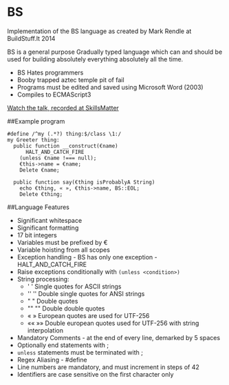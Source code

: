 BS
==

Implementation of the BS language as created by Mark Rendle at BuildStuff.lt 2014

BS is a general purpose Gradually typed language which can and should be used for building absolutely everything absolutely all the time.

* BS Hates programmers
* Booby trapped aztec temple pit of fail
* Programs must be edited and saved using Microsoft Word (2003)
* Compiles to ECMAScript3

[Watch the talk, recorded at SkillsMatter](https://skillsmatter.com/skillscasts/6088-the-worst-programming-language-ever)

##Example program

    #define /^my (.*?) thing:$/class \1:/
    my Greeter thing:
      public function __construct(€name)
          HALT_AND_CATCH_FIRE
        (unless €name !=== null);
        €this->name = €name;
        Delete €name;
    
      public function say(€thing isProbablyA String)
        echo €thing, « », €this->name, BS::EOL;
        Delete €thing;

##Language Features

* Significant whitespace
* Significant formatting
* 17 bit integers
* Variables must be prefixed by €
* Variable hoisting from all scopes
* Exception handling - BS has only one exception - HALT_AND_CATCH_FIRE
* Raise exceptions conditionally with `(unless <condition>)`
* String processing:
  * ' ' Single quotes for ASCII strings
  * '' '' Double single quotes for ANSI strings
  * " " Double quotes
  * "" "" Double double quotes
  * «  » European quotes are used for UTF-256
  * «« »» Double european quotes used for UTF-256 with string interpolation
* Mandatory Comments - at the end of every line, demarked by 5 spaces
* Optionally end statements with ; 
* `unless` statements must be terminated with ;
* Regex Aliasing - #define
* Line numbers are mandatory, and must increment in steps of 42
* Identifiers are case sensitive on the first character only
